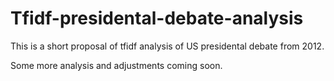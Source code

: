 # Tfidf-presidental-debate-analysis

This is a short proposal of tfidf analysis of US presidental debate from 2012.

Some more analysis and adjustments coming soon.
